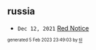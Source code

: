 ## russia


* <code>Dec 12, 2021</code> [Red Notice](2021-12-15T21-11-09-red-notice.md)

<sup><sub>generated 5 Feb 2023 23:49:03 by <a href='https://github.com/senorprogrammer/til'>til</a></sub></sup>
